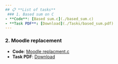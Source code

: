 ```yaml
---
## 📋 **List of tasks**
 ### 1. Based sum on C
- **Code**: [Based sum.c](./based_sum.c)  
- **Task PDF**: [Download](./Tasks/based_sum.pdf)
---
```


 ### 2. Moodle replacement
- **Code**: [Moodle replacment.c](./Moodle_replacement.c)  
- **Task PDF**: [Download](./Tasks/moodle_replacement.pdf)
